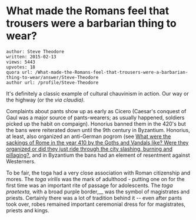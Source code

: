 # What made the Romans feel that trousers were a barbarian thing to wear?

	author: Steve Theodore
	written: 2015-02-13
	views: 5443
	upvotes: 18
	quora url: /What-made-the-Romans-feel-that-trousers-were-a-barbarian-thing-to-wear/answer/Steve-Theodore
	author url: /profile/Steve-Theodore


It's definitely a classic example of cultural chauvinism in action. Our way or the highway (or the _via claudia)._ 

 Complaints about pants show up as early as Cicero (Caesar's conquest of Gaul was a major source of pants-wearers; as usually happened, soldiers picked up the habit on compaign). Honorius banned them in the 420's but the bans were reiterated down until the 9th century in Byzantium. Honorius, at least, also organized an anti-German pogrom (see [What were the sackings of Rome in the year 410 by the Goths and Vandals like? Were they organized or did they just ride through the city slashing, burning and pillaging?](https://www.quora.com/What-were-the-sackings-of-Rome-in-the-year-410-by-the-Goths-and-Vandals-like-Were-they-organized-or-did-they-just-ride-through-the-city-slashing-burning-and-pillaging), and in Byzantium the bans had an element of resentment against Westerners. 

To be fair, the toga had a very close association with Roman citizenship and mores. The _toga virilis_  was the mark of adulthood - putting one on for the first time was an important rite of passage for adolescents. The _toga praetexta,_ with a broad purple border,__ was the symbol of magistrates and priests. Certainly there was a lot of tradition behind it -- even after pants took over, robes remained important ceremonial dress for for magistrates, priests and kings.

